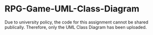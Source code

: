# RPG-Game-UML-Class-Diagram

Due to university policy, the code for this assignment cannot be shared publically. Therefore, only the UML Class Diagram has been uploaded.
